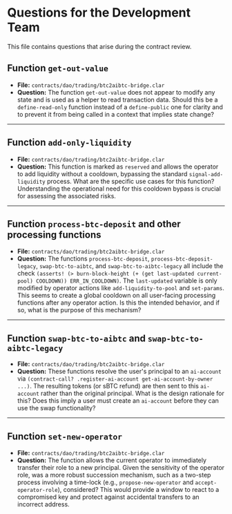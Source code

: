 # Questions for the Development Team

This file contains questions that arise during the contract review.

## Function `get-out-value`

- **File:** `contracts/dao/trading/btc2aibtc-bridge.clar`
- **Question:** The function `get-out-value` does not appear to modify any state and is used as a helper to read transaction data. Should this be a `define-read-only` function instead of a `define-public` one for clarity and to prevent it from being called in a context that implies state change?

---

## Function `add-only-liquidity`

- **File:** `contracts/dao/trading/btc2aibtc-bridge.clar`
- **Question:** This function is marked as `reserved` and allows the operator to add liquidity without a cooldown, bypassing the standard `signal-add-liquidity` process. What are the specific use cases for this function? Understanding the operational need for this cooldown bypass is crucial for assessing the associated risks.

---

## Function `process-btc-deposit` and other processing functions

- **File:** `contracts/dao/trading/btc2aibtc-bridge.clar`
- **Question:** The functions `process-btc-deposit`, `process-btc-deposit-legacy`, `swap-btc-to-aibtc`, and `swap-btc-to-aibtc-legacy` all include the check `(asserts! (> burn-block-height (+ (get last-updated current-pool) COOLDOWN)) ERR_IN_COOLDOWN)`. The `last-updated` variable is only modified by operator actions like `add-liquidity-to-pool` and `set-params`. This seems to create a global cooldown on all user-facing processing functions after any operator action. Is this the intended behavior, and if so, what is the purpose of this mechanism?

---

## Function `swap-btc-to-aibtc` and `swap-btc-to-aibtc-legacy`

- **File:** `contracts/dao/trading/btc2aibtc-bridge.clar`
- **Question:** These functions resolve the user's principal to an `ai-account` via `(contract-call? .register-ai-account get-ai-account-by-owner ...)`. The resulting tokens (or sBTC refund) are then sent to this `ai-account` rather than the original principal. What is the design rationale for this? Does this imply a user must create an `ai-account` before they can use the swap functionality?

---

## Function `set-new-operator`

- **File:** `contracts/dao/trading/btc2aibtc-bridge.clar`
- **Question:** The function allows the current operator to immediately transfer their role to a new principal. Given the sensitivity of the operator role, was a more robust succession mechanism, such as a two-step process involving a time-lock (e.g., `propose-new-operator` and `accept-operator-role`), considered? This would provide a window to react to a compromised key and protect against accidental transfers to an incorrect address.
